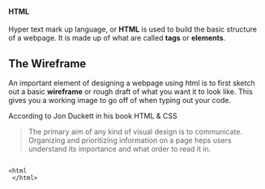 #### HTML

Hyper text mark up language, or **HTML** is used to build the basic structure of a webpage. It is made up of what are called **tags** or **elements**.

## The Wireframe

An important element of designing a webpage using html is to first sketch out a basic **wireframe** or rough draft of what you want it to look like. This gives you a working image to go off of when typing out your code. 

According to Jon Duckett in his book HTML & CSS
>The primary aim of any kind of visual design is to communicate. Organizing and prioritizing information on a page heps users understand its importance and what order to read it in. 





```

<html
 </html>
 ```